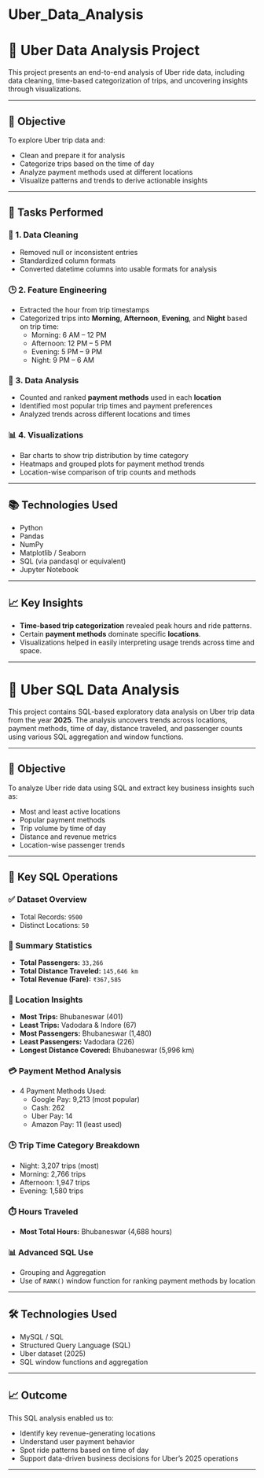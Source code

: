 # Uber_Data_Analysis

# 🚕 Uber Data Analysis Project

This project presents an end-to-end analysis of Uber ride data, including data cleaning, time-based categorization of trips, and uncovering insights through visualizations.

---

## 📌 Objective

To explore Uber trip data and:
- Clean and prepare it for analysis
- Categorize trips based on the time of day
- Analyze payment methods used at different locations
- Visualize patterns and trends to derive actionable insights

---

## 🔧 Tasks Performed

### 🧹 1. Data Cleaning
- Removed null or inconsistent entries
- Standardized column formats
- Converted datetime columns into usable formats for analysis

### 🕒 2. Feature Engineering
- Extracted the hour from trip timestamps
- Categorized trips into **Morning**, **Afternoon**, **Evening**, and **Night** based on trip time:
  - Morning: 6 AM – 12 PM  
  - Afternoon: 12 PM – 5 PM  
  - Evening: 5 PM – 9 PM  
  - Night: 9 PM – 6 AM

### 🧮 3. Data Analysis
- Counted and ranked **payment methods** used in each **location**
- Identified most popular trip times and payment preferences
- Analyzed trends across different locations and times

### 📊 4. Visualizations
- Bar charts to show trip distribution by time category
- Heatmaps and grouped plots for payment method trends
- Location-wise comparison of trip counts and methods

---

## 📚 Technologies Used

- Python
- Pandas
- NumPy
- Matplotlib / Seaborn
- SQL (via pandasql or equivalent)
- Jupyter Notebook

---

## 📈 Key Insights

- **Time-based trip categorization** revealed peak hours and ride patterns.
- Certain **payment methods** dominate specific **locations**.
- Visualizations helped in easily interpreting usage trends across time and space.

---

# 🚕 Uber SQL Data Analysis

This project contains SQL-based exploratory data analysis on Uber trip data from the year **2025**. The analysis uncovers trends across locations, payment methods, time of day, distance traveled, and passenger counts using various SQL aggregation and window functions.

---

## 📌 Objective

To analyze Uber ride data using SQL and extract key business insights such as:
- Most and least active locations
- Popular payment methods
- Trip volume by time of day
- Distance and revenue metrics
- Location-wise passenger trends

---

## 🧾 Key SQL Operations

### ✅ Dataset Overview
- Total Records: `9500`
- Distinct Locations: `50`

### 🚦 Summary Statistics
- **Total Passengers:** `33,266`
- **Total Distance Traveled:** `145,646 km`
- **Total Revenue (Fare):** `₹367,585`

### 📍 Location Insights
- **Most Trips:** Bhubaneswar (401)
- **Least Trips:** Vadodara & Indore (67)
- **Most Passengers:** Bhubaneswar (1,480)
- **Least Passengers:** Vadodara (226)
- **Longest Distance Covered:** Bhubaneswar (5,996 km)

### 💳 Payment Method Analysis
- 4 Payment Methods Used:
  - Google Pay: 9,213 (most popular)
  - Cash: 262
  - Uber Pay: 14
  - Amazon Pay: 11 (least used)

### 🕒 Trip Time Category Breakdown
- Night: 3,207 trips (most)
- Morning: 2,766 trips
- Afternoon: 1,947 trips
- Evening: 1,580 trips

### ⏱️ Hours Traveled
- **Most Total Hours:** Bhubaneswar (4,688 hours)

### 📊 Advanced SQL Use
- Grouping and Aggregation
- Use of `RANK()` window function for ranking payment methods by location

---

## 🛠️ Technologies Used

- MySQL / SQL
- Structured Query Language (SQL)
- Uber dataset (2025)
- SQL window functions and aggregation

---
## 📈 Outcome

This SQL analysis enabled us to:
- Identify key revenue-generating locations
- Understand user payment behavior
- Spot ride patterns based on time of day
- Support data-driven business decisions for Uber’s 2025 operations

---


